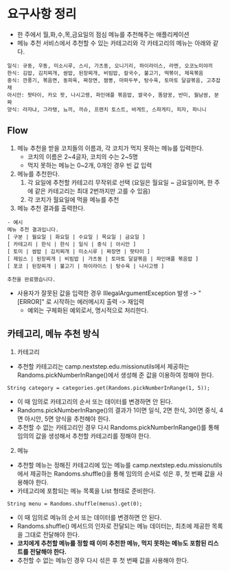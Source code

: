 # 요구사항 정리
- 한 주에서 월,화,수,목,금요일의 점심 메뉴를 추천해주는 애플리케이션
- 메뉴 추천 서비스에서 추천할 수 있는 카테고리와 각 카테고리의 메뉴는 아래와 같다.
```
일식: 규동, 우동, 미소시루, 스시, 가츠동, 오니기리, 하이라이스, 라멘, 오코노미야끼
한식: 김밥, 김치찌개, 쌈밥, 된장찌개, 비빔밥, 칼국수, 불고기, 떡볶이, 제육볶음
중식: 깐풍기, 볶음면, 동파육, 짜장면, 짬뽕, 마파두부, 탕수육, 토마토 달걀볶음, 고추잡채
아시안: 팟타이, 카오 팟, 나시고렝, 파인애플 볶음밥, 쌀국수, 똠얌꿍, 반미, 월남쌈, 분짜
양식: 라자냐, 그라탱, 뇨끼, 끼슈, 프렌치 토스트, 바게트, 스파게티, 피자, 파니니
```

## Flow
1. 메뉴 추천을 받을 코치들의 이름과, 각 코치가 먹지 못하는 메뉴를 입력한다.
    - 코치의 이름은 2~4글자, 코치의 수는 2~5명
    - 먹지 못하는 메뉴는 0~2개, 0개인 경우 빈 값 입력
2. 메뉴를 추천한다.
   1. 각 요일에 추천할 카테고리 무작위로 선택 (요일은 월요일 ~ 금요일이며, 한 주에 같은 카테고리는 최대 2번까지만 고를 수 있음)
   2. 각 코치가 월요일에 먹을 메뉴를 추천
3. 메뉴 추천 결과를 출력한다.
```
- 예시
메뉴 추천 결과입니다.
[ 구분 | 월요일 | 화요일 | 수요일 | 목요일 | 금요일 ]
[ 카테고리 | 한식 | 한식 | 일식 | 중식 | 아시안 ]
[ 토미 | 쌈밥 | 김치찌개 | 미소시루 | 짜장면 | 팟타이 ]
[ 제임스 | 된장찌개 | 비빔밥 | 가츠동 | 토마토 달걀볶음 | 파인애플 볶음밥 ]
[ 포코 | 된장찌개 | 불고기 | 하이라이스 | 탕수육 | 나시고렝 ]

추천을 완료했습니다.
```

- 사용자가 잘못된 값을 입력한 경우 IllegalArgumentException 발생 -> "[ERROR]" 로 시작하는 에러메시지 출력 -> 재입력 
  - 예외는 구체화된 예외로서, 명시적으로 처리한다.


## 카테고리, 메뉴 추천 방식

1. 카테고리
- 추천할 카테고리는 camp.nextstep.edu.missionutils에서 제공하는 Randoms.pickNumberInRange()에서 생성해 준 값을 이용하여 정해야 한다.
```
String category = categories.get(Randoms.pickNumberInRange(1, 5));
```
- 이 때 임의로 카테고리의 순서 또는 데이터를 변경하면 안 된다.
- Randoms.pickNumberInRange()의 결과가 1이면 일식, 2면 한식, 3이면 중식, 4면 아시안, 5면 양식을 추천해야 한다.
- 추천할 수 없는 카테고리인 경우 다시 Randoms.pickNumberInRange()를 통해 임의의 값을 생성해서 추천할 카테고리를 정해야 한다.

2. 메뉴
- 추천할 메뉴는 정해진 카테고리에 있는 메뉴를 camp.nextstep.edu.missionutils에서 제공하는 Randoms.shuffle()을 통해 임의의 순서로 섞은 후, 첫 번째 값을 사용해야 한다.
- 카테고리에 포함되는 메뉴 목록을 List<String> 형태로 준비한다.
```
String menu = Randoms.shuffle(menus).get(0);
```
- 이 때 임의로 메뉴의 순서 또는 데이터를 변경하면 안 된다.
- Randoms.shuffle() 메서드의 인자로 전달되는 메뉴 데이터는, 최초에 제공한 목록을 그대로 전달해야 한다.
- <b>코치에게 추천할 메뉴를 정할 때 이미 추천한 메뉴, 먹지 못하는 메뉴도 포함된 리스트를 전달해야 한다.</b>
- 추천할 수 없는 메뉴인 경우 다시 섞은 후 첫 번째 값을 사용해야 한다.
